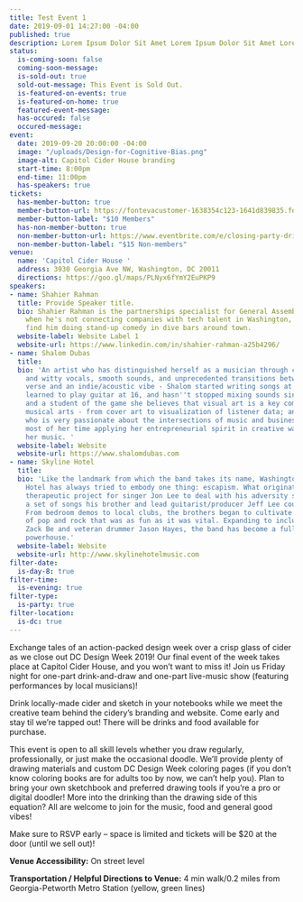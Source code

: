 ```yaml
---
title: Test Event 1
date: 2019-09-01 14:27:00 -04:00
published: true
description: Lorem Ipsum Dolor Sit Amet Lorem Ipsum Dolor Sit Amet Lorem Ipsum Dolor Sit Amet
status:
  is-coming-soon: false
  coming-soon-message: 
  is-sold-out: true
  sold-out-message: This Event is Sold Out.
  is-featured-on-events: true
  is-featured-on-home: true
  featured-event-message:
  has-occured: false
  occured-message:
event:
  date: 2019-09-20 20:00:00 -04:00
  image: "/uploads/Design-for-Cognitive-Bias.png"
  image-alt: Capitol Cider House branding
  start-time: 8:00pm
  end-time: 11:00pm
  has-speakers: true
tickets:
  has-member-button: true
  member-button-url: https://fontevacustomer-1638354c123-1641d839835.force.com/services/oauth2/authorize?client_id=3MVG9nthuDc9owbcOq7_07W.HriOQQPWTbMkrpOla.ajDQlTHf4_uby_mhwylcX.mJBU2O2SppTiZMS0J_HJd&response_type=code&redirect_uri=https://ikit.aiga.org/ikit_national_util/ikit-national-util-sso-redirect/&state=https%3A%2F%2Fdc.aiga.org%2Fevent%2Fclosing-party-drink-draw-dance%2F%3Fredirect_source%3Deventbrite_register
  member-button-label: "$10 Members"
  has-non-member-button: true
  non-member-button-url: https://www.eventbrite.com/e/closing-party-drink-draw-dance-tickets-71297146685
  non-member-button-label: "$15 Non-members"
venue:
  name: 'Capitol Cider House '
  address: 3930 Georgia Ave NW, Washington, DC 20011
  directions: https://goo.gl/maps/PLNyx6fYmY2EuPKP9
speakers:
- name: Shahier Rahman
  title: Provide Speaker title.
  bio: Shahier Rahman is the partnerships specialist for General Assembly DC, and
    when he's not connecting companies with tech talent in Washington, DC, you can
    find him doing stand-up comedy in dive bars around town.
  website-label: Website Label 1
  website-url: https://www.linkedin.com/in/shahier-rahman-a25b4296/
- name: Shalom Dubas
  title: 
  bio: 'An artist who has distinguished herself as a musician through charismatic
    and witty vocals, smooth sounds, and unprecedented transitions between rapid-fire
    verse and an indie/acoustic vibe - Shalom started writing songs at 10 years old,
    learned to play guitar at 16, and hasn''t stopped mixing sounds since. As an artist
    and a student of the game she believes that visual art is a key complement to
    musical arts - from cover art to visualization of listener data; and as a creative
    who is very passionate about the intersections of music and business, she spends
    most of her time applying her entrepreneurial spirit in creative ways to propel
    her music. '
  website-label: Website
  website-url: https://www.shalomdubas.com
- name: Skyline Hotel
  title: 
  bio: 'Like the landmark from which the band takes its name, Washington, DC''s Skyline
    Hotel has always tried to embody one thing: escapism. What originated as a personal
    therapeutic project for singer Jon Lee to deal with his adversity soon became
    a set of songs his brother and lead guitarist/producer Jeff Lee could not ignore.
    From bedroom demos to local clubs, the brothers began to cultivate a modern blend
    of pop and rock that was as fun as it was vital. Expanding to include organist/bassist
    Zack Be and veteran drummer Jason Hayes, the band has become a full blown pop/rock
    powerhouse.'
  website-label: Website
  website-url: http://www.skylinehotelmusic.com
filter-date:
  is-day-8: true
filter-time:
  is-evening: true
filter-type:
  is-party: true
filter-location:
  is-dc: true
---
```


Exchange tales of an action-packed design week over a crisp glass of cider as we close out DC Design Week 2019! Our final event of the week takes place at Capitol Cider House, and you won’t want to miss it! Join us Friday night for one-part drink-and-draw and one-part live-music show (featuring performances by local musicians)!

Drink locally-made cider and sketch in your notebooks while we meet the creative team behind the cidery’s branding and website. Come early and stay til we’re tapped out! There will be drinks and food available for purchase.

This event is open to all skill levels whether you draw regularly, professionally, or just make the occasional doodle. We’ll provide plenty of drawing materials and custom DC Design Week coloring pages (if you don’t know coloring books are for adults too by now, we can’t help you). Plan to bring your own sketchbook and preferred drawing tools if you’re a pro or digital doodler! More into the drinking than the drawing side of this equation? All are welcome to join for the music, food and general good vibes!

Make sure to RSVP early – space is limited and tickets will be \$20 at the door (until we sell out)!

**Venue Accessibility:** On street level

**Transportation / Helpful Directions to Venue:** 4 min walk/0.2 miles from Georgia-Petworth Metro Station (yellow, green lines)

